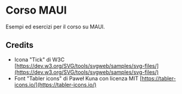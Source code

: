 # Corso MAUI
Esempi ed esercizi per il corso su MAUI.

## Credits

- Icona "Tick" di W3C [https://dev.w3.org/SVG/tools/svgweb/samples/svg-files/](https://dev.w3.org/SVG/tools/svgweb/samples/svg-files/)
- Font "Tabler icons" di Paweł Kuna con licenza MIT [https://tabler-icons.io/](https://tabler-icons.io/)
